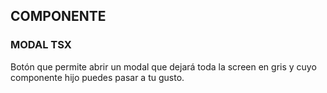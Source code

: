 ## COMPONENTE

### MODAL TSX
Botón que permite abrir un modal que dejará toda la screen en gris y cuyo componente hijo puedes pasar a tu gusto.